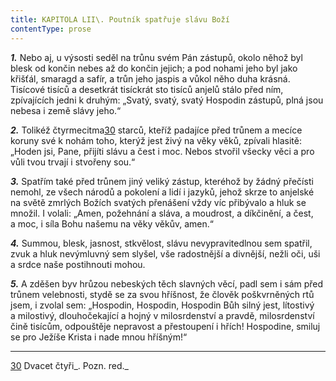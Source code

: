```yaml
---
title: KAPITOLA LII\. Poutník spatřuje slávu Boží
contentType: prose
---
```


**_1._** Nebo aj, u výsosti seděl na trůnu svém Pán zástupů, okolo něhož byl blesk od končin nebes až do končin jejich; a pod nohami jeho byl jako křišťál, smaragd a safír, a trůn jeho jaspis a vůkol něho duha krásná. Tisícové tisíců a desetkrát tisíckrát sto tisíců anjelů stálo před ním, zpívajících jedni k druhým: „Svatý, svatý, svatý Hospodin zástupů, plná jsou nebesa i země slávy jeho.“

  

**_2._** Tolikéž čtyrmecitma[30](./resources/undefined) starců, kteříž padajíce před trůnem a mecíce koruny své k nohám toho, kterýž jest živý na věky věků, zpívali hlasitě: „Hoden jsi, Pane, přijíti slávu a čest i moc. Nebos stvořil všecky věci a pro vůli tvou trvají i stvořeny sou.“

  

**_3._** Spatřím také před trůnem jiný veliký zástup, kteréhož by žádný přečísti nemohl, ze všech národů a pokolení a lidí i jazyků, jehož skrze to anjelské na světě zmrlých Božích svatých přenášení vždy víc přibývalo a hluk se množil. I volali: „Amen, požehnání a sláva, a moudrost, a díkčinění, a čest, a moc, i síla Bohu našemu na věky věkův, amen.“

  

**_4._** Summou, blesk, jasnost, stkvělost, slávu nevypravitedlnou sem spatřil, zvuk a hluk nevýmluvný sem slyšel, vše radostnější a divnější, nežli oči, uši a srdce naše postihnouti mohou.

  

**_5._** A zděšen byv hrůzou nebeských těch slavných věcí, padl sem i sám před trůnem velebnosti, stydě se za svou hříšnost, že člověk poškvrněných rtů jsem, i zvolal sem: „Hospodin, Hospodin, Hospodin Bůh silný jest, lítostivý a milostivý, dlouhočekající a hojný v milosrdenství a pravdě, milosrdenství čině tisícům, odpouštěje nepravost a přestoupení i hřích! Hospodine, smiluj se pro Ježíše Krista i nade mnou hříšným!“

* * *

[30](./resources/undefined) Dvacet čtyři_. Pozn. red._
